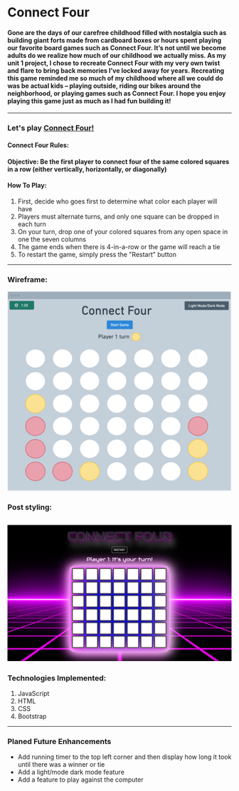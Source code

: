 # **Connect Four**
####  Gone are the days of our carefree childhood filled with nostalgia such as building giant forts made from cardboard boxes or hours spent playing our favorite board games such as Connect Four. It’s not until we become adults do we realize how much of our childhood we actually miss. As my unit 1 project, I chose to recreate Connect Four with my very own twist and flare to bring back memories I’ve locked away for years. Recreating this game reminded me so much of my childhood where all we could do was be actual kids – playing outside, riding our bikes around the neighborhood, or playing games such as Connect Four. I hope you enjoy playing this game just as much as I had fun building it! 
---
### **Let's play** [**Connect Four!**](https://connect-four-leon-chu.netlify.app/)

#### Connect Four Rules:
#### Objective: Be the first player to connect four of the same colored squares in a row (either vertically, horizontally, or diagonally)
#### How To Play:
1. First, decide who goes first to determine what color each player will have
2. Players must alternate turns, and only one square can be dropped in each turn
3. On your turn, drop one of your colored squares from any open space in one the seven columns
4. The game ends when there is 4-in-a-row or the game will reach a tie
5. To restart the game, simply press the "Restart" button

---
### **Wireframe:**
![Wireframe of Connect Four](images/wireframe-capture.png)
### **Post styling:**
![Connect Four screencapture](images/connect-four-capture.png)
---
### **Technologies Implemented:**
1. JavaScript
2. HTML
3. CSS
4. Bootstrap
---
### **Planed Future Enhancements**
- Add running timer to the top left corner and then display how long it took until there was a winner or tie
- Add a light/mode dark mode feature
- Add a feature to play against the computer



